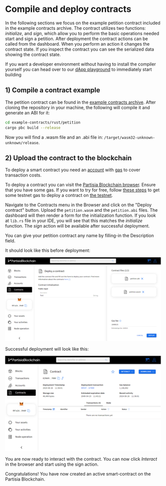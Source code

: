 # Compile and deploy contracts

In the following sections we focus on the example petition contract included in the example contracts archive.
The contract utilizes two functions: _initialize_, and _sign_, which 
allow you to perform the basic operations needed start and sign a petition.
After deployment the contract actions can be called from the dashboard. When you perform an action it
changes the contract state. If you inspect the contract you can see the serialized data showing
the contract state.

If you want a developer environment without having to install the compiler yourself you can head over to
our [dApp playground](https://github.com/partisiablockchain/dapp-playground/) to immediately start building

## 1) Compile a contract example

The petition contract can be found in
the [example contracts archive](https://gitlab.com/partisiablockchain/language/example-contracts). After cloning the repository in your machine,
the following will compile it and generate an ABI for it:

```bash
cd example-contracts/rust/petition
cargo pbc build --release
```

Now you will find a .wasm file and an .abi file in:
`/target/wasm32-unknown-unknown/release`.

## 2) Upload the contract to the blockchain

To deploy a smart contract you need an [account](../pbc-fundamentals/create-an-account.md)
with [gas](gas/what-is-gas.md) to cover transaction costs.

To deploy a contract you can visit
the [Partisia Blockchain browser](https://browser.partisiablockchain.com/contracts/deploy).
Ensure that you have some gas. If you want to try for free, follow [these steps](https://partisiablockchain.gitlab.io/documentation/smart-contracts/gas/how-to-get-testnet-gas.html) to get some testnet 
gas to deploy a contract on [the testnet](https://browser.testnet.partisiablockchain.com/contracts/deploy).

Navigate to the Contracts menu in the Browser and click on the "Deploy contract" button. 
Upload the `petition.wasm` and the `petition.abi` files.
The dashboard will then render a form for the initialization function. If you look at `lib.rs` file in your IDE,
you will see that this matches the _initialize_ function.
The _sign_ action will be available after successful deployment.

You can give your petition contract any name by filling-in the Description field.

It should look like this before deployment:

![compile-and-deploy-contracts-before-deploy](img/compile-and-deploy-contracts-00.png)

Successful deployment will look like
this:

![compile-and-deploy-contracts-after-deploy](img/compile-and-deploy-contracts-01.png)

You are now ready to interact with the contract. You can now click _Interact_ in the browser and start using the sign action.

Congratulations! You have now created an active smart-contract on the Partisia Blockchain.
